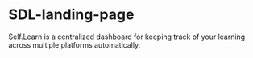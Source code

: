 # SDL-landing-page
Self.Learn is a centralized dashboard for keeping track of your learning across multiple platforms automatically.
